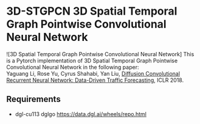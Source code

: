 # 3D-STGPCN 3D Spatial Temporal Graph Pointwise Convolutional Neural Network

![3D Spatial Temporal Graph Pointwise Convolutional Neural Network]
This is a Pytorch implementation of 3D Spatial Temporal Graph Pointwise Convolutional Neural Network in the following paper: \
Yaguang Li, Rose Yu, Cyrus Shahabi, Yan Liu, [Diffusion Convolutional Recurrent Neural Network: Data-Driven Traffic Forecasting](https://arxiv.org/abs/1707.01926), ICLR 2018.


## Requirements
- dgl-cu113 dglgo https://data.dgl.ai/wheels/repo.html

